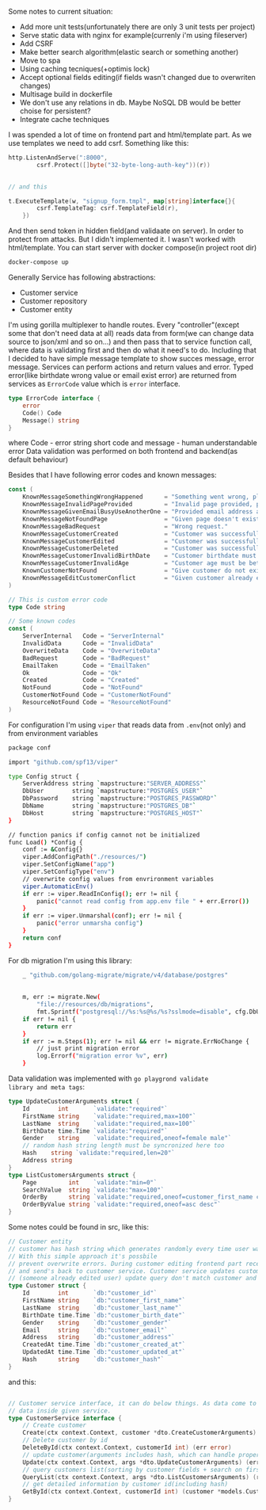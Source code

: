 Some notes to current situation:
- Add more unit tests(unfortunately there are only 3 unit tests per project)
- Serve static data with nginx for example(currenly i'm using fileserver)
- Add CSRF
- Make better search algorithm(elastic search or something another)
- Move to spa
- Using caching tecniques(+optimis lock)
- Accept optional fields editing(if fields wasn't changed due to overwriten changes)
- Multisage build in dockerfile
- We don't use any relations in db. Maybe NoSQL DB would be better choise for persistent?
- Integrate cache techniques

I was spended a lot of time on frontend part and html/template part.
As we use templates we need to add csrf.
Something like this:
```go
http.ListenAndServe(":8000",
        csrf.Protect([]byte("32-byte-long-auth-key"))(r))
    

// and this

t.ExecuteTemplate(w, "signup_form.tmpl", map[string]interface{}{
        csrf.TemplateTag: csrf.TemplateField(r),
    })
```
And then send token in hidden field(and validaate on server). In order to protect from attacks. But I didn't implemented it.
I wasn't worked with html/template.
You can start server with docker compose(in project root dir)
```sh
docker-compose up
```

Generally Service has following abstractions:
- Customer service 
- Customer repository
- Customer entity

I'm using gorilla multiplexer to handle routes. Every "controller"(except some that don't need data at all) reads data from form(we can change data source to json/xml and so on...)
and then pass that to service function call, where data is validating first and then do what it need's to do.
Including that I decided to have simple message template to show succes message, error message. 
Services can perform actions and return values and error. Typed error(like birthdate wrong value or email exist error) are returned from services as <code>ErrorCode</code> value which is <code>error</code> interface.
```go
type ErrorCode interface {
	error
	Code() Code
	Message() string
}
```
where Code - error string short code and message - human understandable error
Data validation was performed on both frontend and backend(as default behaviour)

Besides that I have following error codes and known messages:
```go
const (
	KnownMessageSomethingWrongHappened      = "Something went wrong, please try later."
	KnownMessageInvalidPageProvided         = "Invalid page provided, page must be positive integer."
	KnownMessageGivenEmailBusyUseAnotherOne = "Provided email address already in use, please provide another one."
	KnownMessageNotFoundPage                = "Given page doesn't exist."
	KnownMessageBadRequest                  = "Wrong request."
	KnownMessageCustomerCreated             = "Customer was successfully created."
	KnownMessageCustomerEdited              = "Customer was successfully edited."
	KnownMessageCustomerDeleted             = "Customer was successfully deleted."
	KnownMessageCustomerInvalidBirthDate    = "Customer birthdate must be of format yyyy-MM-dd."
	KnownMessageCustomerInvalidAge          = "Customer age must be between 18 and 60 inclusively."
	KnownCustomerNotFound                   = "Give customer do not exist."
	KnownMessageEditCustomerConflict        = "Given customer already edited, please load last data."
)

// This is custom error code
type Code string

// Some known codes
const (
	ServerInternal   Code = "ServerInternal"
	InvalidData      Code = "InvalidData"
	OverwriteData    Code = "OverwriteData"
	BadRequest       Code = "BadRequest"
	EmailTaken       Code = "EmailTaken"
	Ok               Code = "Ok"
	Created          Code = "Created"
	NotFound         Code = "NotFound"
	CustomerNotFound Code = "CustomerNotFound"
	ResourceNotFound Code = "ResourceNotFound"
)
```

For configuration I'm using <code>viper</code> that reads data from <code>.env</code>(not only) and from environment variables

```sh
package conf

import "github.com/spf13/viper"

type Config struct {
	ServerAddress string `mapstructure:"SERVER_ADDRESS"`
	DbUser        string `mapstructure:"POSTGRES_USER"`
	DbPassword    string `mapstructure:"POSTGRES_PASSWORD"`
	DbName        string `mapstructure:"POSTGRES_DB"`
	DbHost        string `mapstructure:"POSTGRES_HOST"`
}

// function panics if config cannot not be initialized
func Load() *Config {
	conf := &Config{}
	viper.AddConfigPath("./resources/")
	viper.SetConfigName("app")
	viper.SetConfigType("env")
	// overwrite config values from envrironment variables
	viper.AutomaticEnv()
	if err := viper.ReadInConfig(); err != nil {
		panic("cannot read config from app.env file " + err.Error())
	}
	if err := viper.Unmarshal(conf); err != nil {
		panic("error unmarsha config")
	}
	return conf
}
```

For db migration I'm using this library:
```sh
	_ "github.com/golang-migrate/migrate/v4/database/postgres"
  
  
  	m, err := migrate.New(
		"file://resources/db/migrations",
		fmt.Sprintf("postgresql://%s:%s@%s/%s?sslmode=disable", cfg.DbUser, cfg.DbPassword, cfg.DbHost, cfg.DbName))
	if err != nil {
		return err
	}
	if err := m.Steps(1); err != nil && err != migrate.ErrNoChange {
		// just print migration error
		log.Errorf("migration error %v", err)
	}
```

Data validation was implemented with <code>go playgrond validate library and meta tags</code>:
```go
type UpdateCustomerArguments struct {
	Id        int       `validate:"required"`
	FirstName string    `validate:"required,max=100"`
	LastName  string    `validate:"required,max=100"`
	BirthDate time.Time `validate:"required"`
	Gender    string    `validate:"required,oneof=female male"`
	// random hash string length must be syncronized here too
	Hash    string `validate:"required,len=20"`
	Address string
}
type ListCustomersArguments struct {
	Page         int    `validate:"min=0"`
	SearchValue  string `validate:"max=100"`
	OrderBy      string `validate:"required,oneof=customer_first_name customer_last_name customer_birth_date customer_address customer_email"`
	OrderByValue string `validate:"required,oneof=asc desc"`
}
```
Some notes could be found in src, like this:
```go
// Customer entity
// customer has hash string which generates randomly every time user was edited.
// With this simple approach it's possbile
// prevent overwrite errors. During customer editing frontend part receives current customer hash, make changes
// and send's back to customer service. Customer service updates customer by id and received customer hash. If hash was changed
// (someone already edited user) update query don't match customer and update will be cancelled.
type Customer struct {
	Id        int       `db:"customer_id"`
	FirstName string    `db:"customer_first_name"`
	LastName  string    `db:"customer_last_name"`
	BirthDate time.Time `db:"customer_birth_date"`
	Gender    string    `db:"customer_gender"`
	Email     string    `db:"customer_email"`
	Address   string    `db:"customer_address"`
	CreatedAt time.Time `db:"customer_created_at"`
	UpdatedAt time.Time `db:"customer_updated_at"`
	Hash      string    `db:"customer_hash"`
}

```
and this:
```go

// Customer service interface, it can do below things. As data come to untrusted resources it will be better to validate
// data inside given service.
type CustomerService interface {
	// Create customer
	Create(ctx context.Context, customer *dto.CreateCustomerArguments) (err error)
	// Delete customer by id
	DeleteById(ctx context.Context, customerId int) (err error)
	// update customer(arguments includes hash, which can handle properly overriding values)
	Update(ctx context.Context, args *dto.UpdateCustomerArguments) (err error)
	// query customers list(sorting by customer fields + search on firstName and lastName)
	QueryList(ctx context.Context, args *dto.ListCustomersArguments) (result *dto.ListCustomersResult, err error)
	// get detailed information by customer id(including hash)
	GetById(ctx context.Context, customerId int) (customer *models.Customer, err error)
}
```


